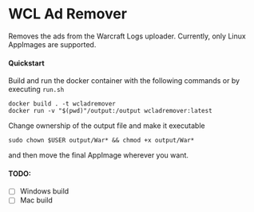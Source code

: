 # WCL Ad Remover

Removes the ads from the Warcraft Logs uploader. Currently, only Linux AppImages are supported.


#### Quickstart
Build and run the docker container with the following commands or by executing `run.sh`
```
docker build . -t wcladremover 
docker run -v "$(pwd)"/output:/output wcladremover:latest
```

Change ownership of the output file and make it executable
```
sudo chown $USER output/War* && chmod +x output/War*
```

and then move the final AppImage wherever you want.

#### TODO:
- [ ] Windows build
- [ ] Mac build